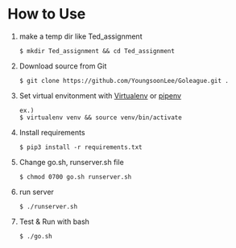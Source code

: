 # How to Use
1. make a temp dir like Ted_assignment  
    ```
    $ mkdir Ted_assignment && cd Ted_assignment  
    ```

2. Download source from Git  
    ```
    $ git clone https://github.com/YoungsoonLee/Goleague.git .  
     ```

3. Set virtual envitonment with [Virtualenv](https://virtualenv.pypa.io/en/stable/) or [pipenv](https://github.com/pypa/pipenv)  
    ```
    ex.)  
    $ virtualenv venv && source venv/bin/activate  
    ```

4. Install requirements
    ```
    $ pip3 install -r requirements.txt
    ```

6. Change go.sh, runserver.sh file
    ```
    $ chmod 0700 go.sh runserver.sh 
    ```

7. run server  
    ```
    $ ./runserver.sh
    ```

8. Test & Run with bash  
    ```
    $ ./go.sh
    ```

